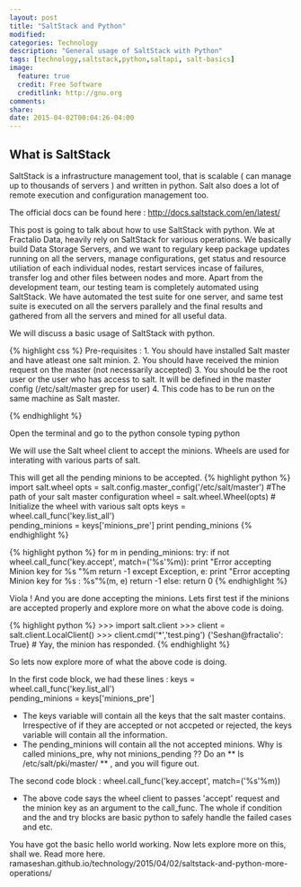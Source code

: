 ```yaml
---
layout: post
title: "SaltStack and Python"
modified:
categories: Technology
description: "General usage of SaltStack with Python"
tags: [technology,saltstack,python,saltapi, salt-basics]
image:
  feature: true
  credit: Free Software
  creditlink: http://gnu.org
comments:
share:
date: 2015-04-02T00:04:26-04:00
---
```


## What is SaltStack

SaltStack is a infrastructure management tool, that is scalable ( can manage up to thousands of servers ) and written in python. Salt also does a lot of remote execution and configuration management too.

The official docs can be found here : http://docs.saltstack.com/en/latest/

This post is going to talk about how to use SaltStack with python. We at Fractalio Data, heavily rely on SaltStack for various operations. We basically build Data Storage Servers, and we want to regulary keep package updates running on all the servers, manage configurations, get status and resource utiliation of each individual nodes, restart services incase of failures, transfer log and other files between nodes and more. Apart from the development team, our testing team is completely automated using SaltStack. We have automated the test suite for one server, and same test suite is executed on all the servers parallely and the final results and gathered from all the servers and mined for all useful data.

We will discuss a basic usage of SaltStack with python. 

{% highlight css %}
Pre-requisites :
	1. You should have installed Salt master and have atleast one salt minion.
	2. You should have received the minion request on the master (not necessarily accepted)
	3. You should be the root user or the user who has access to salt. It will be defined in the master config (/etc/salt/master grep for user)
	4. This code has to be run on the same machine as Salt master.


{% endhighlight %}

Open the terminal and go to the python console typing python

We will use the Salt wheel client to accept the minions. Wheels are used for interating with various parts of salt.

This will get all the pending minions to be accepted.
{% highlight python %}
		 import salt.wheel
		 opts = salt.config.master_config('/etc/salt/master') #The path of your salt master configuration
		 wheel = salt.wheel.Wheel(opts) # Initialize the wheel with various salt opts
		 keys = wheel.call_func('key.list_all')  
		 pending_minions = keys['minions_pre']
		 print pending_minions
{% endhighlight %}

{% highlight python %}
		for m in pending_minions:
			try:
				if not wheel.call_func('key.accept', match=('%s'%m)): 
					print "Error accepting Minion key for %s "%m
					return -1
			except Exception, e:
				print "Error accepting Minion key for %s : %s"%(m, e)
				return -1
			else:
				return 0
{% endhighlight %}

Viola ! And you are done accepting the minions. Lets first test if the minions are accepted properly and explore more on what the above code is doing.

{% highlight python %}
	>>> import salt.client
	>>> client = salt.client.LocalClient()
	>>> client.cmd('*','test.ping')
	{'Seshan@fractalio': True}  # Yay, the minion has responded.
{% endhighlight %}

So lets now explore more of what the above code is doing.

In the first code block, we had these lines :
	keys = wheel.call_func('key.list_all')  
	pending_minions = keys['minions_pre']

 * The keys variable will contain all the keys that the salt master contains. Irrespective of if they are accepted or not accpeted or rejected, the keys variable will contain all the information.
  * The pending_minions will contain all the not accepted minions. Why is called minions_pre, why not minions_pending ?? Do an ** ls /etc/salt/pki/master/ ** , and you will figure out.

The second code block :
	wheel.call_func('key.accept', match=('%s'%m))

  * The above code says the wheel client to passes 'accept' request and the minion key as an argument to the call_func. The whole if condition and the and try blocks are basic python to safely handle the failed cases and etc.

 You have got the basic hello world working. Now lets explore more on this, shall we.
 Read more here.  ramaseshan.github.io/technology/2015/04/02/saltstack-and-python-more-operations/

